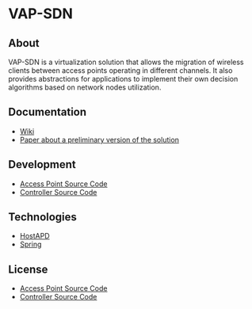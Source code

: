 # VAP-SDN

## About

VAP-SDN is a virtualization solution that allows the migration of wireless clients between access points operating in different channels.
It also provides abstractions for applications to implement their own decision algorithms based on network nodes utilization.

## Documentation

* [Wiki](https://github.com/juanlucasvieira/VAP-SDN/wiki)
* [Paper about a preliminary version of the solution](https://ieeexplore.ieee.org/document/9015186)
<!--- * [Thesis document that details the concepts and implementation of the solution] (<link here) --->

## Development

* [Access Point Source Code](https://github.com/juanlucasvieira/VAP-SDN/tree/master/access-point)
* [Controller Source Code](https://github.com/juanlucasvieira/VAP-SDN/tree/master/vAP-controller)

## Technologies

* [HostAPD](https://w1.fi/hostapd/)
* [Spring](https://spring.io/)

## License

* [Access Point Source Code](https://github.com/juanlucasvieira/VAP-SDN/blob/master/access-point/README)
* [Controller Source Code](https://github.com/juanlucasvieira/VAP-SDN/tree/master/vAP-controller/LICENSE.md)


